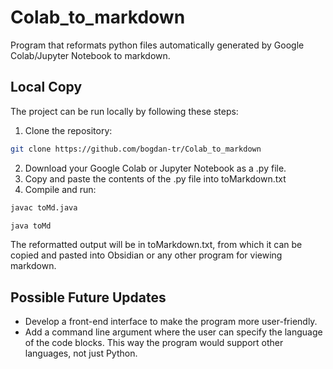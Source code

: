 # Colab_to_markdown
Program that reformats python files automatically generated by Google Colab/Jupyter Notebook to markdown.

## Local Copy
The project can be run locally by following these steps:

1. Clone the repository:
 ``` sh
git clone https://github.com/bogdan-tr/Colab_to_markdown
```
2. Download your Google Colab or Jupyter Notebook as a .py file.
3. Copy and paste the contents of the .py file into toMarkdown.txt
5. Compile and run:
``` sh
javac toMd.java
```
``` sh
java toMd
```

The reformatted output will be in toMarkdown.txt, from which it can be copied and pasted into Obsidian or any other program for viewing markdown.

## Possible Future Updates
- Develop a front-end interface to make the program more user-friendly.
- Add a command line argument where the user can specify the language of the code blocks. This way the program would support other languages, not just Python. 

